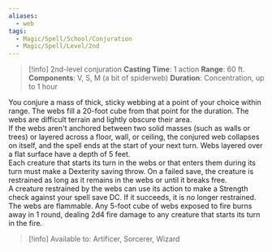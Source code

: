```yaml
---
aliases:
  - web
tags:
  - Magic/Spell/School/Conjuration
  - Magic/Spell/Level/2nd
---
```

>[!info]
>2nd-level conjuration
>**Casting Time**: 1 action
>**Range**: 60 ft.
>**Components**: V, S, M (a bit of spiderweb)
>**Duration**: Concentration, up to 1 hour

You conjure a mass of thick, sticky webbing at a point of your choice within range. The webs fill a 20-foot cube from that point for the duration. The webs are difficult terrain and lightly obscure their area.<br>
If the webs aren't anchored between two solid masses (such as walls or trees) or layered across a floor, wall, or ceiling, the conjured web collapses on itself, and the spell ends at the start of your next turn. Webs layered over a flat surface have a depth of 5 feet.<br>
Each creature that starts its turn in the webs or that enters them during its turn must make a Dexterity saving throw. On a failed save, the creature is restrained as long as it remains in the webs or until it breaks free.<br>
A creature restrained by the webs can use its action to make a Strength check against your spell save DC. If it succeeds, it is no longer restrained.<br>
The webs are flammable. Any 5-foot cube of webs exposed to fire burns away in 1 round, dealing 2d4 fire damage to any creature that starts its turn in the fire.<br>
>[!info] Available to:
>Artificer, Sorcerer, Wizard